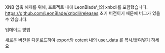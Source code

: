 XNB 압축 해제를 위해, 프로젝트 내에 LeonBlade님의 xnbcli를 포함했습니다. https://github.com/LeonBlade/xnbcli/releases
초기 버전이기 때문에 버그가 있을 수 있습니다.



업데이트 방법

새로운 버전을 다운로드하여 export와 cotent 내의 user\_data 를 복사/붙여넣기 하세요

